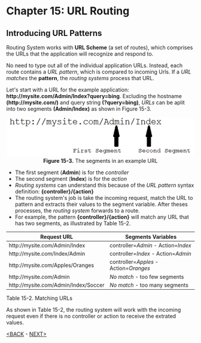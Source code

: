 # Chapter 15: URL Routing

## Introducing URL Patterns
Routing System works with **URL Scheme** (a set of routes), which comprises the URLs that the application will recognize and respond to.

No need to type out all of the individual application URLs. Instead, each route contains a *URL pattern*, which is compared to incoming Urls. If a *URL matches* the **pattern**, the *routing systems* process that URL. 

Let's start with a URL for the example application: **http<nolink>://mysite.com/Admin/Index?query=bing**. Excluding the hostname **(http<nolink>://mysite.com/)** and query string **(?query=bing)**, *URLs* can be aplit into two segments **(Admin/Index)** as shown in Figure 15-3.
    
<p align="center">
    <img src="ch15-Pictures/Figure 15-3.png" /><br />
    <b>Figure 15-3.</b> The segments in an example URL
</p>  

* The first segment (**Admin**) is for the *controller*
* The second segment (**Index**) is for the *action*
* *Routing systems* can understand this because of the *URL pattern* syntax definition: **{controller}/{action}**
* The routing system's job is take the incoming request, match the URL to pattern and extracts their values to the segment variable. After theses processes, the *routing system* forwards to a route.
* For example, the pattern **{controller}/{action}** will match any URL that has two segments, as illustrated by Table 15-2.  

Request URL|Segments Variables
---------|--------
http<noLink>://mysite.com/Admin/Index | controller=*Admin* - Action=*Index*
http<noLink>://mysite.com/Index/Admin | controller=*Index* - Action=*Admin*
http<noLink>://mysite.com/Apples/Oranges | controller=*Apples* - Action=*Oranges*
http<noLink>://mysite.com/Admin | *No match* - too few segments
http<noLink>://mysite.com/Admin/Index/Soccer | *No match* - too many segments

Table 15-2. Matching URLs

As shown in Table 15-2, the routing system will work with the incoming request even if there is no controller or action to receive the extrated values.

[<BACK](https://github.com/deyran/asp-dot-net-training/blob/main/pro-asp-net-mvc/chapter-15/aa-preparing-the-example-project.md) - [NEXT>](https://github.com/deyran/asp-dot-net-training/blob/main/pro-asp-net-mvc/chapter-15/dd-creating-and-registering-a-simple-route.md)

<!--
> SUMMARRY AND UPDATE ==========================
.
> CONTENTS =====================================
# Chapter 15: URL Routing
## Introducing URL Patterns 
.
> GITHUB =====================================
https://github.com/deyran/asp-dot-net-training/blob/main/pro-asp-net-mvc/chapter-15/bb-introducing-url-patterns.md
.
> # ==========================================
#DotNet #csharp #csharpdotnet #dotnetcore #csharpdeveloper #dotnetdevelopers #aspnetcore #ASPNET #aspdotnet #IT #developer #TI #tecnologia #DevOps #desenvolvedor #programador #software #homeoffice #dev #tecnologiadainformacao #devs #code #programacao #programação #tecnologiadainformação #sistemasdeinformação #engenhariadesoftware #GitHub #ASPNETMVC #ASPNET #MVC #core #MVC #route #urlroute #urlroting #urlpatterns #RoutingSystem
-->
